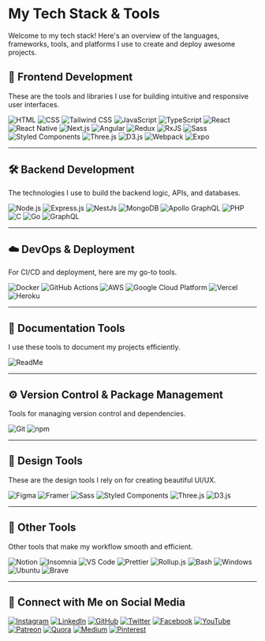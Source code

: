# My Tech Stack & Tools

Welcome to my tech stack! Here's an overview of the languages, frameworks, tools, and platforms I use to create and deploy awesome projects.

## 🚀 Frontend Development

These are the tools and libraries I use for building intuitive and responsive user interfaces.

<p>
  <img alt="HTML" src="https://img.shields.io/badge/HTML-%23E34F26.svg?logo=html5&logoColor=white" />
  <img alt="CSS" src="https://img.shields.io/badge/CSS-1572B6?logo=css3&logoColor=fff" />
  <img alt="Tailwind CSS" src="https://img.shields.io/badge/Tailwind%20CSS-%2338B2AC.svg?logo=tailwind-css&logoColor=white" />
  <img alt="JavaScript" src="https://img.shields.io/badge/JavaScript-F7DF1E?logo=javascript&logoColor=000" />
  <img alt="TypeScript" src="https://img.shields.io/badge/TypeScript-007ACC?logo=typescript&logoColor=white" />
  <img alt="React" src="https://img.shields.io/badge/React-45b8d8?logo=react&logoColor=white" />
  <img alt="React Native" src="https://img.shields.io/badge/React_Native-%2320232a.svg?logo=react&logoColor=%2361DAFB" />
  <img alt="Next.js" src="https://img.shields.io/badge/Next.js-black?logo=next.js&logoColor=white" />
  <img alt="Angular" src="https://img.shields.io/badge/Angular-DD0031?logo=angular&logoColor=white" />
  <img alt="Redux" src="https://img.shields.io/badge/Redux-764ABC?logo=redux&logoColor=white" />
  <img alt="RxJS" src="https://img.shields.io/badge/RxJS-B7178C?logo=reactivex&logoColor=white" />
  <img alt="Sass" src="https://img.shields.io/badge/Sass-CC6699?logo=sass&logoColor=white" />
  <img alt="Styled Components" src="https://img.shields.io/badge/Styled_Components-db7092?logo=styled-components&logoColor=white" />
  <img alt="Three.js" src="https://img.shields.io/badge/Three.js-000?logo=threedotjs&logoColor=fff" />
  <img alt="D3.js" src="https://img.shields.io/badge/D3.js-F9A03C?logo=d3.js&logoColor=white" />
  <img alt="Webpack" src="https://img.shields.io/badge/Webpack-8DD6F9?logo=webpack&logoColor=white" />
  <img alt="Expo" src="https://img.shields.io/badge/Expo-000020?logo=expo&logoColor=fff" />
</p>

---

## 🛠 Backend Development

The technologies I use to build the backend logic, APIs, and databases.

<p>
  <img alt="Node.js" src="https://img.shields.io/badge/Node.js-43853d?logo=node.js&logoColor=white" />
  <img alt="Express.js" src="https://img.shields.io/badge/Express.js-%23404d59.svg?logo=express&logoColor=%2361DAFB" />
  <img alt="NestJs" src="https://img.shields.io/badge/NestJs-ea2845?logo=nestjs&logoColor=white" />
  <img alt="MongoDB" src="https://img.shields.io/badge/MongoDB-13aa52?logo=mongodb&logoColor=white" />
  <img alt="Apollo GraphQL" src="https://img.shields.io/badge/Apollo_GraphQL-311C87?logo=apollo-graphql&logoColor=white" />
  <img alt="PHP" src="https://img.shields.io/badge/PHP-%23777BB4.svg?logo=php&logoColor=white" />
  <img alt="C" src="https://img.shields.io/badge/C-00599C?logo=c&logoColor=white" />
  <img alt="Go" src="https://img.shields.io/badge/Go-%2300ADD8.svg?&logo=go&logoColor=white" />
  <img alt="GraphQL" src="https://img.shields.io/badge/GraphQL-E10098?logo=graphql&logoColor=white" />
</p>

---

## ☁️ DevOps & Deployment

For CI/CD and deployment, here are my go-to tools.

<p>
  <img alt="Docker" src="https://img.shields.io/badge/Docker-46a2f1?logo=docker&logoColor=white" />
  <img alt="GitHub Actions" src="https://img.shields.io/badge/GitHub_Actions-2088FF?logo=github-actions&logoColor=white" />
  <img alt="AWS" src="https://img.shields.io/badge/AWS-%23FF9900.svg?logo=amazon-aws&logoColor=white" />
  <img alt="Google Cloud Platform" src="https://img.shields.io/badge/Google_Cloud-1a73e8?logo=google-cloud&logoColor=white" />
  <img alt="Vercel" src="https://img.shields.io/badge/Vercel-%23000000.svg?logo=vercel&logoColor=white" />
  <img alt="Heroku" src="https://img.shields.io/badge/Heroku-430098?logo=heroku&logoColor=white" />
</p>

---

## 📑 Documentation Tools

I use these tools to document my projects efficiently.

<p>
  <img alt="ReadMe" src="https://img.shields.io/badge/ReadMe-018EF5?logo=readme&logoColor=fff" />
</p>

---

## ⚙️ Version Control & Package Management

Tools for managing version control and dependencies.

<p>
  <img alt="Git" src="https://img.shields.io/badge/Git-F05032?logo=git&logoColor=white" />
  <img alt="npm" src="https://img.shields.io/badge/NPM-CB3837?logo=npm&logoColor=white" />
</p>

---

## 🎨 Design Tools

These are the design tools I rely on for creating beautiful UI/UX.

<p>
  <img alt="Figma" src="https://img.shields.io/badge/Figma-F24E1E?logo=figma&logoColor=white" />
  <img alt="Framer" src="https://img.shields.io/badge/Framer-05F?logo=framer&logoColor=white" />
  <img alt="Sass" src="https://img.shields.io/badge/Sass-CC6699?logo=sass&logoColor=white" />
  <img alt="Styled Components" src="https://img.shields.io/badge/Styled_Components-db7092?logo=styled-components&logoColor=white" />
  <img alt="Three.js" src="https://img.shields.io/badge/Three.js-000?logo=threedotjs&logoColor=white" />
  <img alt="D3.js" src="https://img.shields.io/badge/D3.js-F9A03C?logo=d3.js&logoColor=white" />
</p>

---

## 🔧 Other Tools

Other tools that make my workflow smooth and efficient.

<p>
  <img alt="Notion" src="https://img.shields.io/badge/Notion-000?logo=notion&logoColor=fff" />
  <img alt="Insomnia" src="https://img.shields.io/badge/Insomnia-5849BE?logo=insomnia&logoColor=white" />
  <img alt="VS Code" src="https://custom-icon-badges.demolab.com/badge/VS_Code-0078d7.svg?logo=visual-studio-code&logoColor=white" />
  <img alt="Prettier" src="https://img.shields.io/badge/Prettier-F7B93E?logo=prettier&logoColor=white" />
  <img alt="Rollup.js" src="https://img.shields.io/badge/Rollup-EC4A3F?logo=rollup.js&logoColor=white" />
  <img alt="Bash" src="https://img.shields.io/badge/Bash-4EAA25?logo=gnu-bash&logoColor=white" />
  <img alt="Windows" src="https://custom-icon-badges.demolab.com/badge/Windows-0078D6?logo=windows&logoColor=white" />
  <img alt="Ubuntu" src="https://img.shields.io/badge/Ubuntu-E95420?logo=ubuntu&logoColor=white" />
  <img alt="Brave" src="https://img.shields.io/badge/Brave-FF4785?logo=brave&logoColor=white" />
</p>

---

## 💬 Connect with Me on Social Media

<p>
  <a href="https://www.instagram.com/zxdhiru" target="_blank"><img alt="Instagram" src="https://img.shields.io/badge/Instagram-E4405F?logo=instagram&logoColor=white" /></a>
  <a href="https://www.linkedin.com/in/zxdhiru" target="_blank"><img alt="LinkedIn" src="https://img.shields.io/badge/LinkedIn-0077B5?logo=linkedin&logoColor=white" /></a>
  <a href="https://github.com/zxdhiru" target="_blank"><img alt="GitHub" src="https://img.shields.io/badge/GitHub-181717?logo=github&logoColor=white" /></a>
  <a href="https://twitter.com/zxdhiru" target="_blank"><img alt="Twitter" src="https://img.shields.io/badge/Twitter-1DA1F2?logo=twitter&logoColor=white" /></a>
  <a href="https://facebook/zxdhiru" target="_blank"><img alt="Facebook" src="https://img.shields.io/badge/Facebook-%231877F2.svg?logo=Facebook&logoColor=white" /></a>
  <a href="https://www.youtube.com/@dhiru_" target="_blank"><img alt="YouTube" src="https://img.shields.io/badge/YouTube-%23FF0000.svg?logo=YouTube&logoColor=white" /></a>
  <a href="https://www.patreon.com/zxdhiru" target="_blank"><img alt="Patreon" src="https://img.shields.io/badge/Patreon-F96854?logo=patreon&logoColor=white" /></a>
  <a href="https://zxdhiru.quora.com" target="_blank"><img alt="Quora" src="https://img.shields.io/badge/Quora-B92B27?logo=quora&logoColor=white" /></a>
  <a href="https://zxdhiru.medium.com" target="_blank"><img alt="Medium" src="https://img.shields.io/badge/Medium-black?logo=medium&logoColor=white" /></a>
  <a href="https://in.pinterest.com/zxdhiru/" target="_blank"><img alt="Pinterest" src="https://img.shields.io/badge/Pinterest-%23E60023.svg?logo=Pinterest&logoColor=white" /></a>
<!--   <a href="https://www.instagram.com/zxdhiru" target="_blank"><img alt="Discord" src="https://img.shields.io/badge/Discord-%235865F2.svg?logo=discord&logoColor=white" /></a> -->
<!--   <a href="https://www.instagram.com/zxdhiru" target="_blank"><img alt="Threads" src="https://img.shields.io/badge/Threads-000000?logo=threads&logoColor=white" /></a> -->
</p>
